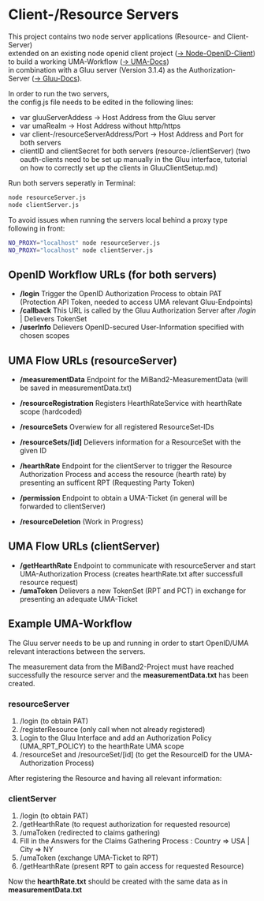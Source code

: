 Client-/Resource Servers
==============================
This project contains two node server applications (Resource- and Client-Server)  
extended on an existing node openid client project ([-> Node-OpenID-Client](https://github.com/panva/node-openid-client))  
to build a working UMA-Workflow
([-> UMA-Docs](https://docs.kantarainitiative.org/uma/rec-uma-core.html))  
in combination with a Gluu server (Version 3.1.4) as
the Authorization-Server ([-> Gluu-Docs](https://gluu.org/docs/ce/3.1.4/)).

In order to run the two servers,   
the config.js file needs to be edited in the following lines:
- var gluuServerAddess -> Host Address from the Gluu server
- var umaRealm -> Host Address without http/https
- var client-/resourceServerAddress/Port -> Host Address and Port for both servers
- clientID and clientSecret for both servers (resource-/clientServer)
(two oauth-clients need to be set up manually in the Gluu interface,
tutorial on how to correctly set up the clients in GluuClientSetup.md)

Run both servers seperatly in Terminal:
```sh
node resourceServer.js
node clientServer.js
```
To avoid issues when running the servers local behind a proxy type following in front:
```sh
NO_PROXY="localhost" node resourceServer.js
NO_PROXY="localhost" node clientServer.js
```

OpenID Workflow URLs (for both servers)
---

- **/login** Trigger the OpenID Authorization Process to obtain PAT (Protection API Token, needed to access UMA relevant Gluu-Endpoints)
- **/callback** This URL is called by the Gluu Authorization Server after */login* | Delievers TokenSet
- **/userInfo** Delievers OpenID-secured User-Information specified with chosen scopes

UMA Flow URLs (resourceServer)
---
- **/measurementData**  Endpoint for the MiBand2-MeasurementData (will be saved in measurementData.txt)
- **/resourceRegistration** Registers HearthRateService with hearthRate scope (hardcoded)
- **/resourceSets** Overwiew for all registered ResourceSet-IDs
- **/resourceSets/[id]** Delievers information for a ResourceSet with the given ID
- **/hearthRate** Endpoint for the clientServer to trigger the Resource Authorization Process and access the resource (hearth rate) by presenting an sufficent RPT (Requesting Party Token)
- **/permission** Endpoint to obtain a UMA-Ticket (in general will be forwarded to clientServer)

- **/resourceDeletion** (Work in Progress)

UMA Flow URLs (clientServer)
---

- **/getHearthRate** Endpoint to communicate with resourceServer and start UMA-Authorization Process (creates hearthRate.txt after successfull resource request)
- **/umaToken** Delievers a new TokenSet (RPT and PCT) in exchange for presenting an adequate UMA-Ticket

Example UMA-Workflow
---

The Gluu server needs to be up and running in order to start OpenID/UMA relevant interactions between the servers.

The measurement data from the MiBand2-Project must have reached successfully the resource server and the **measurementData.txt** has been created.

### resourceServer

1. /login (to obtain PAT)
2. /registerResource (only call when not already registered)
3. Login to the Gluu Interface and add an Authorization Policy (UMA_RPT_POLICY) to the hearthRate UMA scope
4. /resourceSet and /resourceSet/[id] (to get the ResourceID for the UMA-Authorization Process)  

After registering the Resource and having all relevant information:
### clientServer

1. /login (to obtain PAT)
2. /getHearthRate (to request authorization for requested resource)
3. /umaToken (redirected to claims gathering)
4. Fill in the Answers for the Claims Gathering Process : Country => USA | City => NY
5. /umaToken (exchange UMA-Ticket to RPT)
6. /getHearthRate (present RPT to gain access for requested Resource)

Now the **hearthRate.txt** should be created with the same data as in **measurementData.txt**
